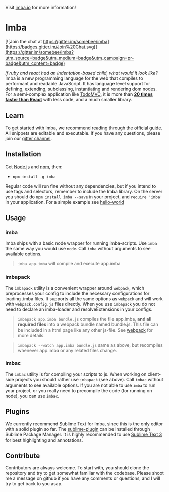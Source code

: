 Visit [imba.io](http://imba.io) for more information!

# Imba

[![Join the chat at https://gitter.im/somebee/imba](https://badges.gitter.im/Join%20Chat.svg)](https://gitter.im/somebee/imba?utm_source=badge&utm_medium=badge&utm_campaign=pr-badge&utm_content=badge)

*if ruby and react had an indentation-based child, what would it look like?*
Imba is a new programming language for the web that compiles
to performant and readable JavaScript. It has language level 
support for defining, extending, subclassing, instantiating 
and rendering dom nodes. For a semi-complex application like 
[TodoMVC](http://todomvc.com), it is more than **[20 times faster than React](https://github.com/somebee/todomvc-render-benchmark)**
with less code, and a much smaller library.

## Learn

To get started with Imba, we recommend reading through the [official guide](http://imba.io/guides). All snippets are editable and executable. If you have any questions, please join our [gitter channel](https://gitter.im/somebee/imba).

## Installation
Get [Node.js](http://nodejs.org) and [npm](http://npmjs.org), then:

- `npm install -g imba`

Regular code will run fine without any dependencies, but if you intend to use tags and selectors, remember to include the Imba library. On the server you should do `npm install imba --save` in your project, and `require 'imba'` in your application. For a simple example see [hello-world](https://github.com/somebee/hello-world-imba)

## Usage

### imba

Imba ships with a basic node wrapper for running imba-scripts. Use `imba` the same way you would use `node`. Call `imba` without arguments to see available options.

> `imba app.imba` will compile and execute app.imba

### imbapack

The `imbapack` utility is a convenient wrapper around `webpack`, which preprocesses your config to include the necessary configurations for loading .imba files. It supports all the same options as `webpack` and will work with `webpack.config.js` files directly. When you use `imbapack` you do not need to declare an imba-loader and resolveExtensions in your configs.

> `imbapack app.imba bundle.js` compiles the file app.imba, **and all required files** into a webpack bundle named bundle.js. This file can be included in a html page like any other js-file. See [webpack](https://webpack.github.io) for more details. 

> `imbapack --watch app.imba bundle.js` same as above, but recompiles whenever app.imba or any related files change.

### imbac

The `imbac` utility is for compiling your scripts to js. When working on client-side projects you should rather use `imbapack` (see above). Call `imbac` without arguments to see available options. If you are not able to use `imba` to run your project, or you really need to precompile the code (for running on node), you can use `imbac`.

## Plugins
We currently recommend Sublime Text for Imba, since this is the only editor with a solid plugin so far. The [sublime-plugin](http://github.com/somebee/sublime-imba) can be installed through Sublime Package Manager. It is highly recommended to use [Sublime Text 3](http://sublimetext.com/3) for best highlighting and annotations.

## Contribute
Contributors are always welcome. To start with, you should clone the repository and try to get somewhat familiar with the codebase. Please shoot me a message on github if you have any comments or questions, and I will try to get back to you asap.
